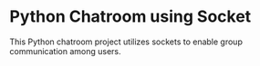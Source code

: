 # Python Chatroom using Socket

This Python chatroom project utilizes sockets to enable group communication among users.
